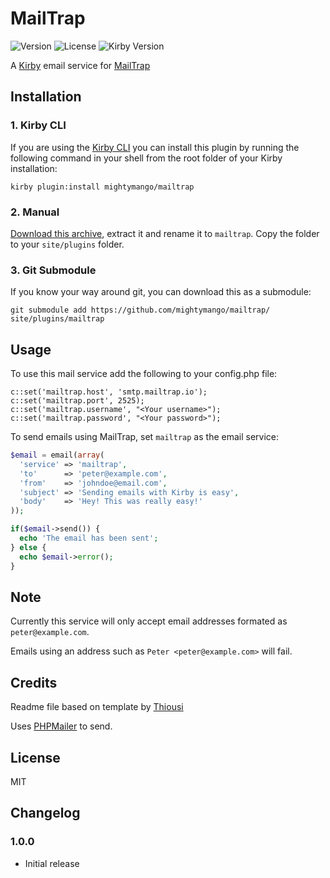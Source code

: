 # MailTrap
![Version](https://img.shields.io/badge/version-1.0.1-green.svg)
![License](https://img.shields.io/badge/license-MIT-green.svg)
![Kirby Version](https://img.shields.io/badge/Kirby-2.4%2B-red.svg)

A [Kirby](http://getkirby.com) email service for [MailTrap](https://mailtrap.io)

## Installation

### 1. Kirby CLI

If you are using the [Kirby CLI](https://github.com/getkirby/cli) you can install this plugin by running the following command in your shell from the root folder of your Kirby installation:

```
kirby plugin:install mightymango/mailtrap
```

### 2. Manual
[Download this archive](https://github.com/mightymango/mailtrap/archive/1.0.0.zip), extract it and rename it to `mailtrap`. Copy the folder to your `site/plugins` folder.

### 3. Git Submodule
If you know your way around git, you can download this as a submodule:

```
git submodule add https://github.com/mightymango/mailtrap/ site/plugins/mailtrap
```

## Usage
To use this mail service add the following to your config.php file:

```
c::set('mailtrap.host', 'smtp.mailtrap.io');
c::set('mailtrap.port', 2525);
c::set('mailtrap.username', "<Your username>");
c::set('mailtrap.password', "<Your password>");
```

To send emails using MailTrap, set `mailtrap` as the email service:

```php
$email = email(array(
  'service' => 'mailtrap',
  'to'      => 'peter@example.com',
  'from'    => 'johndoe@email.com',
  'subject' => 'Sending emails with Kirby is easy',
  'body'    => 'Hey! This was really easy!'
));

if($email->send()) {
  echo 'The email has been sent';
} else {
  echo $email->error();
}
```

## Note
Currently this service will only accept email addresses formated as `peter@example.com`.

Emails using an address such as `Peter <peter@example.com>` will fail.


## Credits
Readme file based on template by [Thiousi](https://github.com/Thiousi/kirby-plugin-starterkit)

Uses [PHPMailer](https://github.com/PHPMailer/PHPMailer) to send.

## License
MIT

## Changelog
### 1.0.0
- Initial release
